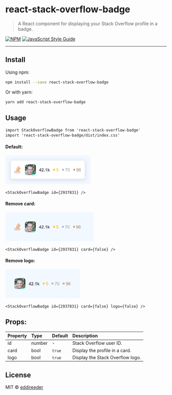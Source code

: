 # react-stack-overflow-badge

> A React component for displaying your Stack Overflow profile in a badge.

[![NPM](https://img.shields.io/npm/v/react-stack-overflow-badge.svg)](https://www.npmjs.com/package/react-stack-overflow-badge) [![JavaScript Style Guide](https://img.shields.io/badge/code_style-standard-brightgreen.svg)](https://standardjs.com)

---

## Install

Using npm:
```bash
npm install --save react-stack-overflow-badge
```

Or with yarn:
```bash
yarn add react-stack-overflow-badge
```

## Usage

```tsx
import StackOverflowBadge from 'react-stack-overflow-badge'
import 'react-stack-overflow-badge/dist/index.css'
```

#### Default:

<img src="https://github.com/eddireeder/react-stack-overflow-badge/blob/main/example/demo/so.png?raw=true" height="90">

```tsx
<StackOverflowBadge id={2937831} />
```

#### Remove card:

<img src="https://github.com/eddireeder/react-stack-overflow-badge/blob/main/example/demo/so-no-card.png?raw=true" height="90">

```tsx
<StackOverflowBadge id={2937831} card={false} />
```

#### Remove logo:

<img src="https://github.com/eddireeder/react-stack-overflow-badge/blob/main/example/demo/so-no-card-no-logo.png?raw=true" height="90">

```tsx
<StackOverflowBadge id={2937831} card={false} logo={false} />
```

## Props:

| Property               | Type   | Default | Description                       |
| :--------------------- | :----- | :------ | :---------------------------------|
| id                     | number | -       | Stack Overflow user ID.           |
| card                   | bool   | `true`  | Display the profile in a card.    |
| logo                   | bool   | `true`  | Display the Stack Overflow logo.  |

## License

MIT © [eddireeder](https://github.com/eddireeder)
